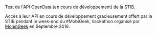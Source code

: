 Test de l'API OpenData (en cours de développement) de la STIB.

Accès à leur API en cours de développement gracieusement offert par la STIB pendant le week-end du #MobiGeek, hackathon organisé par [MolenGeek](http://molengeek.com/) en Septembre 2016.
